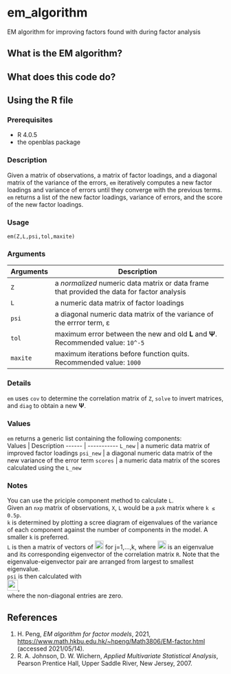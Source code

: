 # em_algorithm
EM algorithm for improving factors found with during factor analysis

## What is the EM algorithm?

## What does this code do?

## Using the R file
### Prerequisites
* R 4.0.5
* the openblas package
 
### Description
Given a matrix of observations, a matrix of factor loadings, and a diagonal matrix of the variance of the errors, `em` iteratively computes a new factor loadings and variance of errors until they converge with the previous terms. \
`em` returns a list of the new factor loadings, variance of errors, and the score of the new factor loadings. 

### Usage
    em(Z,L,psi,tol,maxite)

### Arguments
Arguments | Description
--------- | --------------
`Z` | a *normalized* numeric data matrix or data frame that provided the data for factor analysis
`L` | a numeric data matrix of factor loadings
`psi` | a diagonal numeric data matrix of the variance of the errror term, ε
`tol` | maximum error between the new and old **L** and **Ψ**. Recommended value: `10^-5`
`maxite` | maximum iterations before function quits. Recommended value: `1000` 

### Details
`em` uses `cov` to determine the correlation matrix of `Z`, `solve` to invert matrices, and `diag` to obtain a new **Ψ**.

### Values
`em` returns a generic list containing the following components: \
Values | Description
------ | -----------
`L_new` | a numeric data matrix of improved factor loadings
`psi_new` | a diagonal numeric data matrix of the new variance of the error term
`scores` | a numeric data matrix of the scores calculated using the `L_new`

### Notes
You can use the priciple component method to calculate `L`. \
Given an `nxp` matrix of observations, `X`, `L` would be a `pxk` matrix where `k ≤ 0.5p`. \
`k` is determined by plotting a scree diagram of eigenvalues of the variance of each component against the number of components in the model. A smaller `k` is preferred. \
`L` is then a matrix of vectors of <img src="https://user-images.githubusercontent.com/83638650/119690179-0a1fa400-be7c-11eb-89f0-f06ef9773aa7.png" height="20"> for j=1,...,k, where <img src="https://user-images.githubusercontent.com/83638650/119690327-28859f80-be7c-11eb-8024-84dee0b29b7a.png" height="20"> is an eigenvalue and its corresponding eigenvector of the correlation matrix `R`. Note that the eigenvalue-eigenvector pair are arranged from largest to smallest eigenvalue. \
`psi` is then calculated with \
<img src="https://user-images.githubusercontent.com/83638650/119690456-4a7f2200-be7c-11eb-8b56-73917f13a125.png" height="25">,\
where the non-diagonal entries are zero.

## References
1. H. Peng, *EM algorithm for factor models*, 2021, https://www.math.hkbu.edu.hk/~hpeng/Math3806/EM-factor.html (accessed 2021/05/14).
2. R. A. Johnson, D. W. Wichern, *Applied Multivariate Statistical Analysis*, Pearson Prentice Hall, Upper Saddle River, New Jersey, 2007.
